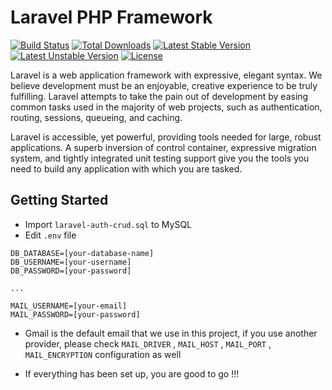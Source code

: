 # Laravel PHP Framework

[![Build Status](https://travis-ci.org/laravel/framework.svg)](https://travis-ci.org/laravel/framework)
[![Total Downloads](https://poser.pugx.org/laravel/framework/d/total.svg)](https://packagist.org/packages/laravel/framework)
[![Latest Stable Version](https://poser.pugx.org/laravel/framework/v/stable.svg)](https://packagist.org/packages/laravel/framework)
[![Latest Unstable Version](https://poser.pugx.org/laravel/framework/v/unstable.svg)](https://packagist.org/packages/laravel/framework)
[![License](https://poser.pugx.org/laravel/framework/license.svg)](https://packagist.org/packages/laravel/framework)

Laravel is a web application framework with expressive, elegant syntax. We believe development must be an enjoyable, creative experience to be truly fulfilling. Laravel attempts to take the pain out of development by easing common tasks used in the majority of web projects, such as authentication, routing, sessions, queueing, and caching.

Laravel is accessible, yet powerful, providing tools needed for large, robust applications. A superb inversion of control container, expressive migration system, and tightly integrated unit testing support give you the tools you need to build any application with which you are tasked.

## Getting Started

- Import `laravel-auth-crud.sql` to MySQL
- Edit `.env` file
```
DB_DATABASE=[your-database-name]
DB_USERNAME=[your-username]
DB_PASSWORD=[your-password]

...

MAIL_USERNAME=[your-email]
MAIL_PASSWORD=[your-password]
```
- Gmail is the default email that we use in this project, if you use another provider, please check `MAIL_DRIVER` , `MAIL_HOST` , `MAIL_PORT` , `MAIL_ENCRYPTION` configuration as well

- If everything has been set up, you are good to go !!!
